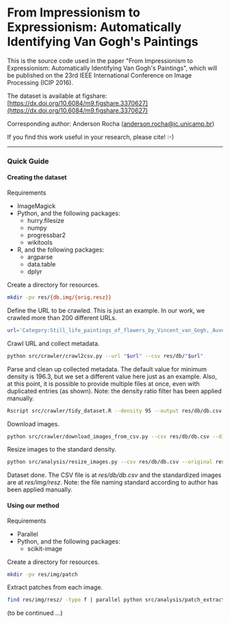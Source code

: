 # From Impressionism to Expressionism: Automatically Identifying Van Gogh's Paintings

This is the source code used in the paper
"From Impressionism to Expressionism: Automatically
Identifying Van Gogh's Paintings", which will be
published on the 23rd IEEE International Conference
on Image Processing (ICIP 2016).

The dataset is available at figshare:
[https://dx.doi.org/10.6084/m9.figshare.3370627](https://dx.doi.org/10.6084/m9.figshare.3370627)

Corresponding author:
Anderson Rocha ([anderson.rocha@ic.unicamp.br](mailto:anderson.rocha@ic.unicamp.br))


If you find this work useful in your research, please cite!  :-)


---

### Quick Guide

#### Creating the dataset

Requirements

- ImageMagick
- Python, and the following packages:
    - hurry.filesize
    - numpy
    - progressbar2
    - wikitools
- R, and the following packages:
    - argparse
    - data.table
    - dplyr


Create a directory for resources.
```bash
mkdir -pv res/{db,img/{orig,resz}}
```

Define the URL to be crawled. This is just an example. In our work, we crawled more than 200 different URLs.
```bash
url='Category:Still_life_paintings_of_flowers_by_Vincent_van_Gogh,_Auvers_1890'
```

Crawl URL and collect metadata.
```bash
python src/crawler/crawl2csv.py --url "$url" --csv res/db/"$url"
```

Parse and clean up collected metadata.
The default value for minimum density is 196.3, but we set a different value here just as an example.
Also, at this point, it is possible to provide multiple files at once, even with duplicated entries (as shown).
Note: the density ratio filter has been applied manually.
```bash
Rscript src/crawler/tidy_dataset.R --density 95 --output res/db/db.csv res/db/"$url" res/db/"$url"
```

Download images.
```bash
python src/crawler/download_images_from_csv.py --csv res/db/db.csv --directory res/img/orig/
```

Resize images to the standard density.
```bash
python src/analysis/resize_images.py --csv res/db/db.csv --original res/img/orig/ --resized res/img/resz/
```

Dataset done. The CSV file is at *res/db/db.csv* and the standardized images are at *res/img/resz*.
Note: the file naming standard according to author has been applied manually.


#### Using our method

Requirements

- Parallel
- Python, and the following packages:
    - scikit-image


Create a directory for resources.
```bash
mkdir -pv res/img/patch
```

Extract patches from each image.
```bash
find res/img/resz/ -type f | parallel python src/analysis/patch_extraction.py --image {} --dir res/img/patch/
```


(to be continued ...)

